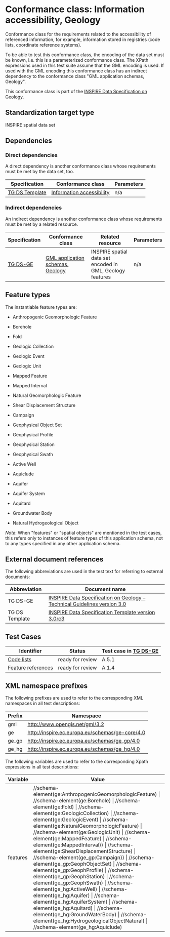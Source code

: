 # Conformance class: Information accessibility, Geology

Conformance class for the requirements related to the accessibility of referenced information, for example, information stored in registries (code lists, coordinate reference systems).

To be able to test this conformance class, the encoding of the data set must be known, i.e. this is a parameterized conformance class. The XPath expressions used in this test suite assume that the GML encoding is used. If used with the GML encoding this conformance class has an indirect dependency to the conformance class "GML application schemas, Geology".

This conformance class is part of the [INSPIRE Data Specification on Geology](../README.md).

## Standardization target type

INSPIRE spatial data set

## Dependencies

### Direct dependencies

A direct dependency is another conformance class whose requirements must be met by the data set, too.

| Specification | Conformance class | Parameters | 
| ------------- | ----------------- | ---------- |
| [TG DS Template](#ref_TG_DS_tmpl) | [Information accessibility](http://inspire.ec.europa.eu/id/ats/data/3.0rc3/information-accessibility) | n/a |

### Indirect dependencies

An indirect dependency is another conformance class whose requirements must be met by a related resource.

| Specification | Conformance class | Related resource | Parameters |
| ------------- | ----------------- | ---------------- | ---------- |
| [TG DS-GE](#ref_TG_DS_GE) | [GML application schemas, Geology](../ge-gml/README.md) | INSPIRE spatial data set encoded in GML, Geology features | n/a |
 
## Feature types <a name="feature-types"></a>

The instantiable feature types are:

* Anthropogenic Geomorphologic Feature
* Borehole
* Fold
* Geologic Collection
* Geologic Event
* Geologic Unit
* Mapped Feature
* Mapped Interval
* Natural Geomorphologic Feature
* Shear Displacement Structure

* Campaign
* Geophysical Object Set
* Geophysical Profile
* Geophysical Station
* Geophysical Swath

* Active Well
* Aquiclude
* Aquifer
* Aquifer System
* Aquitard
* Groundwater Body
* Natural Hydrogeological Object

*Note*: When "features" or "spatial objects" are mentioned in the test cases, this refers only to instances of feature types of this application schema, not to any types specified in any other application schema.

## External document references

The following abbreviations are used in the test text for referring to external documents:

Abbreviation                     | Document name
-------------------------------- | --------------------------------------------------
TG DS-GE <a name="ref_TG_DS_GE"></a>   | [INSPIRE Data Specification on Geology – Technical Guidelines version 3.0](http://inspire.ec.europa.eu/documents/Data_Specifications/INSPIRE_DataSpecification_GE_v3.0.pdf)
TG DS Template <a name="ref_TG_DS_tmpl"></a>   | [INSPIRE Data Specification Template version 3.0rc3](http://inspire.jrc.ec.europa.eu/documents/Data_Specifications/INSPIRE_DataSpecification_Template_v3.0rc3.pdf)

## Test Cases

| Identifier                                                        | Status   | Test case in [TG DS-GE](#ref_TG_DS_GE)  |
| ----------------------------------------------------------------- | -------- | ------------ |
| [Code lists](./code-list.md)  | ready for review  | A.5.1 |
| [Feature references](./features.md)  | ready for review  | A.1.4 |

## XML namespace prefixes <a name="namespaces"></a>

The following prefixes are used to refer to the corresponding XML namespaces in all test descriptions:

Prefix         | Namespace
-------------- | -------------------------------------------------
gml            | http://www.opengis.net/gml/3.2
ge             | http://inspire.ec.europa.eu/schemas/ge-core/4.0
ge_gp      	   | http://inspire.ec.europa.eu/schemas/ge_gp/4.0
ge_hg   	      | http://inspire.ec.europa.eu/schemas/ge_hg/4.0

The following variables are used to refer to the corresponding Xpath expressions in all test descriptions:

Variable       | Value
-------------- | -------------------------------------------------
features <a name="features"></a>   |  //schema-element(ge:AnthropogenicGeomorphologicFeature) \| //schema-element(ge:Borehole) \| //schema-element(ge:Fold) \| //schema-element(ge:GeologicCollection) \| //schema-element(ge:GeologicEvent) \| //schema-element(ge:NaturalGeomorphologicFeature) \| //schema-element(ge:GeologicUnit) \| //schema-element(ge:MappedFeature) \| //schema-element(ge:MappedInterval)) \| //schema-element(ge:ShearDisplacementStructure) \| //schema-element(ge_gp:Campaign)) \| //schema-element(ge_gp:GeophObjectSet) \|  //schema-element(ge_gp:GeophProfile) \| //schema-element(ge_gp:GeophStation) \| //schema-element(ge_gp:GeophSwath) \| //schema-element(ge_hg:ActiveWell) \| //schema-element(ge_hg:Aquifer) \| //schema-element(ge_hg:AquiferSystem) \| //schema-element(ge_hg:Aquitard) \| //schema-element(ge_hg:GroundWaterBody) \| //schema-element(ge_hg:HydrogeologicalObjectNatural) \| //schema-element(ge_hg:Aquiclude)
